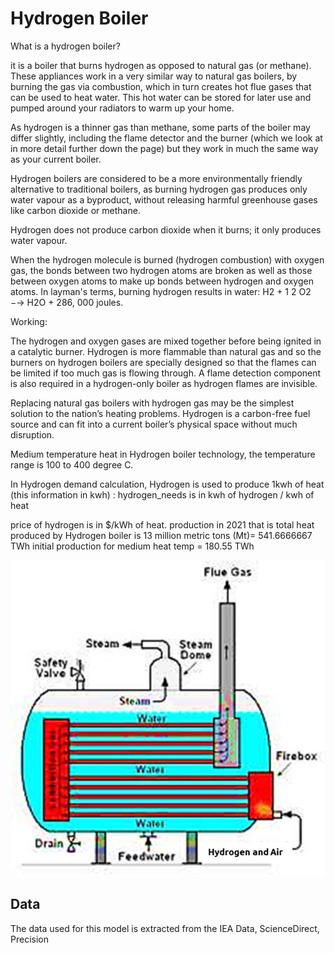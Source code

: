 # Hydrogen Boiler

What is a hydrogen boiler?

it is a boiler that burns hydrogen as opposed to natural gas (or methane). These appliances work in a very similar way to natural gas boilers, by burning the gas via combustion, which in turn creates hot flue gases that can be used to heat water. This hot water can be stored for later use and pumped around your radiators to warm up your home.

As hydrogen is a thinner gas than methane, some parts of the boiler may differ slightly, including the flame detector and the burner (which we look at in more detail further down the page) but they work in much the same way as your current boiler.

Hydrogen boilers are considered to be a more environmentally friendly alternative to traditional boilers, as burning hydrogen gas produces only water vapour as a byproduct, without releasing harmful greenhouse gases like carbon dioxide or methane.

Hydrogen does not produce carbon dioxide when it burns; it only produces water vapour.

When the hydrogen molecule is burned (hydrogen combustion) with oxygen gas, the bonds between two hydrogen atoms are broken as well as those between oxygen atoms to make up bonds between hydrogen and oxygen atoms. In layman's terms, burning hydrogen results in water: H2 + 1 2 O2 −→ H2O + 286, 000 joules.

Working:

The hydrogen and oxygen gases are mixed together before being ignited in a catalytic burner. Hydrogen is more flammable than natural gas and so the burners on hydrogen boilers are specially designed so that the flames can be limited if too much gas is flowing through. A flame detection component is also required in a hydrogen-only boiler as hydrogen flames are invisible.

Replacing natural gas boilers with hydrogen gas may be the simplest solution to the nation’s heating problems. Hydrogen is a carbon-free fuel source and can fit into a current boiler’s physical space without much disruption.

Medium temperature heat in Hydrogen boiler technology, the temperature range is 100 to 400 degree C.

In Hydrogen demand calculation, Hydrogen is used to produce 1kwh of heat (this information in kwh) : hydrogen_needs is in 
kwh of hydrogen / kwh of heat

price of hydrogen is in $/kWh of heat.
production in 2021 that is total heat produced by Hydrogen boiler is 13 million metric tons (Mt)= 541.6666667 TWh
initial production for medium heat temp = 180.55 TWh

![img.png](img.png)

## Data
The data used for this model is extracted from the IEA Data, ScienceDirect, Precision
[^1]: [Capex value – IEA](https://iea.blob.core.windows.net/assets/2ceb17b8-474f-4154-aab5-4d898f735c17/IEAGHRassumptions_final.pdf)
[^2]: [Lifespan ](https://heatable.co.uk/boiler-advice/hydrogen-boilers)
[^3]: [Efficiency - IEA ](https://iea.blob.core.windows.net/assets/2ceb17b8-474f-4154-aab5-4d898f735c17/IEAGHRassumptions_final.pdf)
[^4]: [Hydrogen calorific value ](https://www.google.com/search?q=hydrogen+calorific+value+kj%2Fkg&rlz=1C1UEAD_enIN1000IN1000&oq=hydrogen+colorific+value+&gs_lcrp=EgZjaHJvbWUqCQgCEAAYDRiABDIGCAAQRRg5MgkIARAAGA0YgAQyCQgCEAAYDRiABDIJCAMQABgNGIAEMgkIBBAAGA0YgAQyCQgFEAAYDRiABDIJCAYQABgNGIAEMgkIBxAAGA0YgAQyCAgIEAAYFhgeMgoICRAAGA8YFhge0gEJMTI3MDhqMGo3qAIAsAIA&sourceid=chrome&ie=UTF-8)
[^5]: Hydrogen demand, https://www.google.com/search?q=hydrogen+boiler,+hydrogen+required+to+produce+1kwh+of+heat&source=lmns&bih=585&biw=925&rlz=1C1UEAD_enIN1000IN1000&hl=en&sa=X&ved=2ahUKEwiE14bTn5OCAxWN2jgGHfZqCYYQ_AUoAHoECAEQAA
[^6]: [co2 captured prodiction - ScienceDirect](https://pdf.sciencedirectassets.com/277910/1-s2.0-S1876610211X00036/1-s2.0-S1876610211001068/main.pdf?X-Amz-Security-Token=IQoJb3JpZ2luX2VjEAUaCXVzLWVhc3QtMSJIMEYCIQCUi66H3VrBTb6xyGLn18jpCIItw65A6P1%2FkW%2FjVrE7zAIhAK0ywvPnEvVgX1fbRA8OcbqHqL0TYWrGtQ5PUD8eyROZKrMFCC4QBRoMMDU5MDAzNTQ2ODY1IgzkIfP0pfgKA52ndc0qkAUzGiakLN40DPDwey%2FU%2FfWQ1qBWce%2Ba%2BkdL4d7oxyhY4IdiOH%2BA2c4gLSLfvSOQwVL8z19cLYOOQ36D3v%2FVyj62GQdbBqHOerFwcg6wJ4GCidql%2B9mygUP9Llq5rEWZn4%2F5bUDCQnDHdOqOrTKnFcNpjYYBkiGd%2FD0e3cF%2Bg%2BIg9jWPZc4HE6W3EwJDZz00hzQ%2FOh4%2FPYuBu6FfsAV1wsj%2BE6LNpq%2FSkx0D1K3CVRKByrnbpjBngzEHQKCpLS1gRMezfJtOovZu5nQQj7Ly88QkGbI8DtwVwxI%2BlG2HzI2%2B%2BggZ37crUByCCbJ8Fe1WKQC7%2BEf8hc1t3inUBO7c957aCB%2BkMGBQqWCjhm3J2yFesHiT%2BLccZkgHFBrA6UZLxpnBmwSM%2F6Iz7%2BvT%2FicUw1K0d6amvrdh4SIMHkg%2Bb3UiqWe31FsMGFh%2BMbz8GfGV%2FKqmKSx%2FBrxG4DbF%2Bhh4lwigjrKdqM3doWz8cnMQgO3hYSBWpSTlbJ9hscZcFJVv7sK0p84KMNKjry6DYZo9jwpGlHhFcG%2FU2wfatdAczaWfjhyH46Vh2p%2FXQeJaTHsnzcuKQu%2BWscUFf1iPc3XnNOFLThKAQZ2Xm6zJTIO6veNBUs48yg2KiCRLwYjHfKfl9zpx2dZrD4VaqlBI6eAnDRXqOjpp3hillYc3u9%2BF1UxIIRl12oHYCwEK0ZEwWyJNBv00YuAJcgsBfdo8%2BM3zudWft0KdxXBuEPn8RF6xPtTJFv89vM5NflsTg6%2BejzBjL6XLNwA854IOnZ3eyDvCWwpcaUkdBm%2F8jtTXVJTpwAll85FnVQg5xGd6RV%2BSMwLAgLDMnG%2FvHH%2BdlU7sxekyqVeFA88BrmTJRUlBozqJbVcITzDyytmpBjqwAXB5dkkY1eZbEeSNj67F9GfFLb7hbT7tqYWZ5Szot4u0K5IQH393LiZqbg1O9uaGvtAskvMZIfu%2FdS5mdt%2FYPgf4hpYazTo5dSAI67fCNvBQyj6UeGVKVH5U41crl5GSALufhDs6yf9TsEXMNW6DgU7DUGw7vnscz79S93FnxJhonhood4LIHefhZFLd%2BgSJ7IaKvSxkKF4UkBA%2F8EQEAaIfYk89gJu29YqCQVy36mNn&X-Amz-Algorithm=AWS4-HMAC-SHA256&X-Amz-Date=20231023T131231Z&X-Amz-SignedHeaders=host&X-Amz-Expires=300&X-Amz-Credential=ASIAQ3PHCVTYSWNP35JB%2F20231023%2Fus-east-1%2Fs3%2Faws4_request&X-Amz-Signature=0cb9cbc9090430e18f013f76a7ca55a07307408b9c2793ee047c2331082b80c1&hash=d533087c739f70b2638246e53a35b75f3f322b72886f09435b3b3a39371e9e77&host=68042c943591013ac2b2430a89b270f6af2c76d8dfd086a07176afe7c76c2c61&pii=S1876610211001068&tid=spdf-aea0f009-0421-4850-ac55-309a65cf06c0&sid=bf477a3b6856d342ee2be2c696267d6598edgxrqb&type=client&tsoh=d3d3LnNjaWVuY2VkaXJlY3QuY29t&ua=13085c5407045402520208&rr=81aa3b6bfdbb3c0c&cc=in)
[^7]: Initial production, https://www2.deloitte.com/content/dam/Deloitte/us/Documents/Advisory/us-advisory-assessment-of-green-hydrogen-for-industrial-heat.pdf
[^8]: About Hydrogen boiler, https://www.worcester-bosch.co.uk/hydrogen
[^9]: About Hydrogen boiler & its working, https://precisionheating.ie/hydrogen-boilers/hydrogen-boilers-how-they-work-and-whether-you-need-one/#:~:text=What%20is%20a%20hydrogen%20boiler,be%20used%20to%20heat%20water.
[^10]: About Hydrogen boiler, results https://www.google.com/search?q=co2+emission+in+hydrogen+boiler&sca_esv=576745885&rlz=1C1UEAD_enIN1000IN1000&sxsrf=AM9HkKnG6z7z945EE7G-nx-TVufdXr14qw%3A1698304528613&ei=EBI6Zd2HJZDQ-QbCh6s4&ved=0ahUKEwjdz5exlZOCAxUQaN4KHcLDCgcQ4dUDCBA&uact=5&oq=co2+emission+in+hydrogen+boiler&gs_lp=Egxnd3Mtd2l6LXNlcnAiH2NvMiBlbWlzc2lvbiBpbiBoeWRyb2dlbiBib2lsZXIyBRAAGKIEMgUQABiiBDIFEAAYogRI5k1QlwZYsTlwAXgAkAEAmAG8AaABzAuqAQMwLjm4AQPIAQD4AQHCAgsQABiKBRiGAxiwA8ICChAhGKABGMMEGAriAwQYASBBiAYBkAYD&sclient=gws-wiz-serp
[^11]: combustion reaction: https://www.google.com/search?q=combusion+of+which+of+the+following+gas+in+hydrogen+boiler&sca_esv=576723421&rlz=1C1UEAD_enIN1000IN1000&sxsrf=AM9HkKm034-D8bGKbFhIznUgWAa2D3zjBQ%3A1698294629056&ei=Zes5ZamLA9rOseMP57WguAw&oq=combusion+of++which+gas+in+hydrogen+boiler&gs_lp=Egxnd3Mtd2l6LXNlcnAiKmNvbWJ1c2lvbiBvZiAgd2hpY2ggZ2FzIGluIGh5ZHJvZ2VuIGJvaWxlcioCCAAyChAhGKABGMMEGAoyChAhGKABGMMEGApIjkJQnA1Y0yRwAXgBkAEAmAGvAaABygiqAQMwLje4AQHIAQD4AQHCAgoQABhHGNYEGLADwgIFEAAYogTCAggQABiJBRiiBOIDBBgAIEGIBgGQBgg&sclient=gws-wiz-serp  
